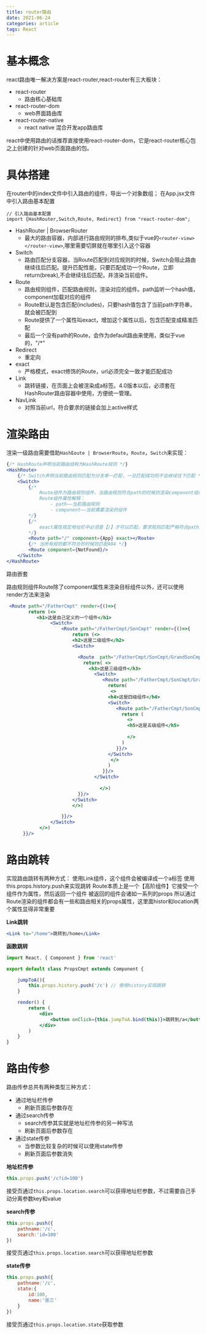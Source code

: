 ```yaml
---
title: router路由
date: 2021-06-24
categories: article
tags: React
---
```


# 基本概念

react路由唯一解决方案是react-router,react-router有三大板块：

* react-router
  - 路由核心基础库
* react-router-dom
  - web界面路由库
* react-router-native
  - react native 混合开发app路由库

react中使用路由的话推荐直接使用react-router-dom，它是react-router核心包之上创建的针对web页面路由的包。

# 具体搭建
在router中的index文件中引入路由的组件，导出一个对象数组；
在App.jsx文件中引入路由基本配置

```react
// 引入路由基本配置
import {HashRouter,Switch,Route, Redirect} from "react-router-dom";
```

- HashRouter | BrowserRouter
  - 最大的路由容器，内部进行路由规则的排布,类似于vue的`<router-view></router-view>`,哪里需要切屏就在哪里引入这个容器
- Switch
  - 路由匹配分支容器，当Route匹配到对应规则的时候，Switch会阻止路由继续往后匹配。提升匹配性能，只要匹配成功一个Route，立即return(break),不会继续往后匹配，并渲染当前组件。
- Route
  - 路由规则组件，匹配路由规则，渲染对应的组件。path监听一个hash值，component加载对应的组件
  - Route默认是包含匹配(includes)，只要hash值包含了当前path字符串，就会被匹配到
  - Route提供了一个属性叫exact，增加这个属性以后，包含匹配变成精准匹配
  - 最后一个没有path的Route，会作为default路由来使用，类似于vue的，"/*"
- Redirect
  - 重定向
- exact
  - 严格模式，exact修饰的Route，url必须完全一致才能匹配成功
- Link
  - 跳转链接，在页面上会被渲染成a标签。4.0版本以后，必须套在HashRouter路由容器中使用，方便统一管理。
- NavLink
  - 对照当前url，符合要求的链接会加上active样式

# 渲染路由

渲染一级路由需要借助`HashEoute | BrowserRoute`，`Route`，`Switch`来实现：

```jsx
{/* HashRoute声明当前路由结构为HashRoute规则 */}
<HashRoute>
    {/* Switch声明当前路由规则匹配为分支单一匹配，一旦匹配成功则不会继续往下匹配 */}
	<Switch>
        {/*
        	Route组件为路由规则组件，当路由规则符合path的时候则渲染component组件
        	Route组件属性解释：
        		- path——当前路由规则
        		- component——当前需要渲染的组件
        */}
        {/*
        	exact属性规定地址栏中必须是【/】才可以匹配，要求规则匹配严格符合path规则
        */}
    	<Route path="/" component={App} exact></Route>
        {/* 当所有规则都不符合的时候则匹配404 */}
        <Route component={NotFound}/>
    </Switch>
</HashRoute>
```
路由嵌套

路由规则组件Route除了component属性来渲染目标组件以外，还可以使用render方法来渲染

```jsx
 <Route path="/FatherCmpt" render={()=>{
        return (<>
           <h1>这是自己定义的一个组件</h1>
                <Switch>
                    <Route path="/FatherCmpt/SonCmpt" render={()=>{
                        return (<>
                        <h2>这是二级组件</h2>
                        <Switch>

                          <Route  path="/FatherCmpt/SonCmpt/GrandSonCmpt" render={()=>{
                            return( <>
                              <h3>这是三级组件</h3>
                                <Switch>
                                   <Route path="/FatherCmpt/SonCmpt/GrandSonCmpt/GrandGrandSonCmpt" render={()=>{
                                     return(
                                      <>
                                     <h4>这是四级组件</h4>
                                     <Switch>
                                        <Route path="/FatherCmpt/SonCmpt/GrandSonCmpt/GrandGrandSonCmpt/GrandGrandGrandSonCmpt" render={()=>{
                                          return (
                                            <>
                                            <h5>这是五级组件</h5>
                                              
                                            </>
                                          )
                                        }}/>
                                     </Switch> 
                                      </>
                                     )
                                   }}/>
                                </Switch>
                            
                                  </>)
                          }}/>
                        </Switch>              
                        </>)

                    }}/>
                </Switch>
            </>)
      }}/>
```
# 路由跳转

实现路由跳转有两种方式：
  使用Link组件，这个组件会被编译成一个a标签
  使用this.props.history.push来实现跳转
    Route本质上是一个【高阶组件】它接受一个组件作为属性，然后返回一个组件
    被返回的组件会诸如一系列的props
    所以通过Route渲染的组件都会有一些和路由相关的props属性，这里面histor和location两个属性显得非常重要

**Link跳转**
```jsx
<Link to="/home">跳转到/home</Link>
```

**函数跳转**
```jsx
import React, { Component } from 'react'

export default class PropsCmpt extends Component {

    jumpToA(){
        this.props.history.push('/c') // 使用history实现跳转
    }

    render() {
        return (
            <div>
                <button onClick={this.jumpToA.bind(this)}>跳转到/a</button>
            </div>
        )
    }
}
```
# 路由传参

路由传参总共有两种类型三种方式：
- 通过地址栏传参
  - 刷新页面后参数存在
- 通过search传参
  - search传参其实就是地址栏传参的另一种写法
  - 刷新页面后参数存在
- 通过state传参
  - 当参数比较复杂的时候可以使用state传参
  - 刷新页面后参数消失

**地址栏传参**
```jsx
this.props.push('/c?id=100')
```

接受页通过`this.props.location.search`可以获得地址栏参数，不过需要自己手动分离参数key和value

**search传参**
```jsx
this.props.push({
    pathname:'/c',
    search:'id=100'
})
```
接受页通过`this.props.location.search`可以获得地址栏参数

**state传参**
```jsx
this.props.push({
    pathname:'/c',
    state:{
        id:100,
        name:'张三'
    }
})
```
接受页通过`this.props.location.state`获取参数
